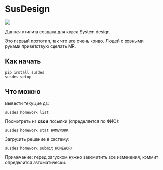 # SusDesign
![](Galactus.png)

Данная утилита создана для курса System design.

Это первый прототип, так что все очень криво. Людей с ровными руками приветствую сделать MR.

## Как начать

````
pip install susdes
susdes setup
````

## Что можно

Вывести текущие дз: 

````
susdes homework list
````

Посмотреть на **свои** посылки (определяется по ФИО):

````
susdes homework stat HOMEWORK
````

Загрузить решение в систему:
````
susdes homework submit HOMEWORK
````
Примечание: перед запуском нужно закомитить все изменения, коммит определится автоматически.
